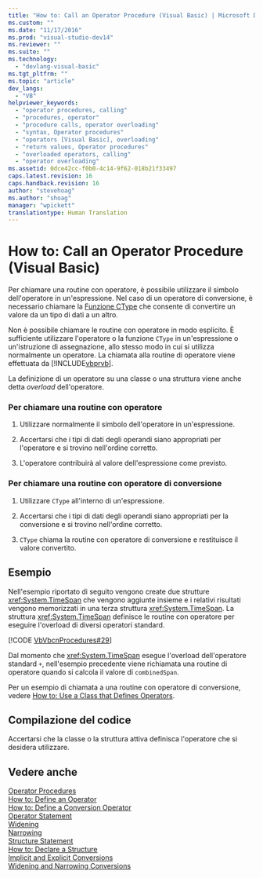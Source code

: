 ```yaml
---
title: "How to: Call an Operator Procedure (Visual Basic) | Microsoft Docs"
ms.custom: ""
ms.date: "11/17/2016"
ms.prod: "visual-studio-dev14"
ms.reviewer: ""
ms.suite: ""
ms.technology: 
  - "devlang-visual-basic"
ms.tgt_pltfrm: ""
ms.topic: "article"
dev_langs: 
  - "VB"
helpviewer_keywords: 
  - "operator procedures, calling"
  - "procedures, operator"
  - "procedure calls, operator overloading"
  - "syntax, Operator procedures"
  - "operators [Visual Basic], overloading"
  - "return values, Operator procedures"
  - "overloaded operators, calling"
  - "operator overloading"
ms.assetid: 0dce42cc-f0b0-4c14-9f62-018b21f33497
caps.latest.revision: 16
caps.handback.revision: 16
author: "stevehoag"
ms.author: "shoag"
manager: "wpickett"
translationtype: Human Translation
---
```

# How to: Call an Operator Procedure (Visual Basic)
Per chiamare una routine con operatore, è possibile utilizzare il simbolo dell'operatore in un'espressione.  Nel caso di un operatore di conversione, è necessario chiamare la [Funzione CType](../../../../visual-basic/language-reference/functions/ctype-function.md) che consente di convertire un valore da un tipo di dati a un altro.  
  
 Non è possibile chiamare le routine con operatore in modo esplicito.  È sufficiente utilizzare l'operatore o la funzione `CType` in un'espressione o un'istruzione di assegnazione, allo stesso modo in cui si utilizza normalmente un operatore.  La chiamata alla routine di operatore viene effettuata da [!INCLUDE[vbprvb](../../../../csharp/programming-guide/concepts/linq/includes/vbprvb_md.md)].  
  
 La definizione di un operatore su una classe o una struttura viene anche detta *overload* dell'operatore.  
  
### Per chiamare una routine con operatore  
  
1.  Utilizzare normalmente il simbolo dell'operatore in un'espressione.  
  
2.  Accertarsi che i tipi di dati degli operandi siano appropriati per l'operatore e si trovino nell'ordine corretto.  
  
3.  L'operatore contribuirà al valore dell'espressione come previsto.  
  
### Per chiamare una routine con operatore di conversione  
  
1.  Utilizzare `CType` all'interno di un'espressione.  
  
2.  Accertarsi che i tipi di dati degli operandi siano appropriati per la conversione e si trovino nell'ordine corretto.  
  
3.  `CType` chiama la routine con operatore di conversione e restituisce il valore convertito.  
  
## Esempio  
 Nell'esempio riportato di seguito vengono create due strutture <xref:System.TimeSpan> che vengono aggiunte insieme e i relativi risultati vengono memorizzati in una terza struttura <xref:System.TimeSpan>.  La struttura <xref:System.TimeSpan> definisce le routine con operatore per eseguire l'overload di diversi operatori standard.  
  
 [!CODE [VbVbcnProcedures#29](../CodeSnippet/VS_Snippets_VBCSharp/VbVbcnProcedures#29)]  
  
 Dal momento che <xref:System.TimeSpan> esegue l'overload dell'operatore standard `+`, nell'esempio precedente viene richiamata una routine di operatore quando si calcola il valore di `combinedSpan`.  
  
 Per un esempio di chiamata a una routine con operatore di conversione, vedere [How to: Use a Class that Defines Operators](../../../../visual-basic/programming-guide/language-features/procedures/how-to-use-a-class-that-defines-operators.md).  
  
## Compilazione del codice  
 Accertarsi che la classe o la struttura attiva definisca l'operatore che si desidera utilizzare.  
  
## Vedere anche  
 [Operator Procedures](../../../../visual-basic/programming-guide/language-features/procedures/operator-procedures.md)   
 [How to: Define an Operator](../../../../visual-basic/programming-guide/language-features/procedures/how-to-define-an-operator.md)   
 [How to: Define a Conversion Operator](../../../../visual-basic/programming-guide/language-features/procedures/how-to-define-a-conversion-operator.md)   
 [Operator Statement](../../../../visual-basic/language-reference/statements/operator-statement.md)   
 [Widening](../../../../visual-basic/language-reference/modifiers/widening.md)   
 [Narrowing](../../../../visual-basic/language-reference/modifiers/narrowing.md)   
 [Structure Statement](../../../../visual-basic/language-reference/statements/structure-statement.md)   
 [How to: Declare a Structure](../../../../visual-basic/programming-guide/language-features/data-types/how-to-declare-a-structure.md)   
 [Implicit and Explicit Conversions](../../../../visual-basic/programming-guide/language-features/data-types/implicit-and-explicit-conversions.md)   
 [Widening and Narrowing Conversions](../../../../visual-basic/programming-guide/language-features/data-types/widening-and-narrowing-conversions.md)